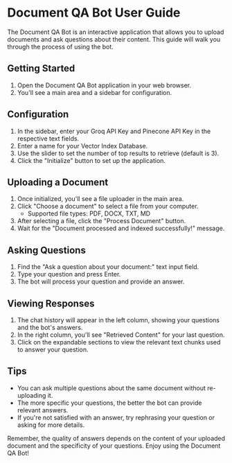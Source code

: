 # Document QA Bot User Guide

The Document QA Bot is an interactive application that allows you to upload documents and ask questions about their content. This guide will walk you through the process of using the bot.

## Getting Started

1. Open the Document QA Bot application in your web browser.
2. You'll see a main area and a sidebar for configuration.

## Configuration

1. In the sidebar, enter your Groq API Key and Pinecone API Key in the respective text fields.
2. Enter a name for your Vector Index Database.
3. Use the slider to set the number of top results to retrieve (default is 3).
4. Click the "Initialize" button to set up the application.

## Uploading a Document

1. Once initialized, you'll see a file uploader in the main area.
2. Click "Choose a document" to select a file from your computer.
   - Supported file types: PDF, DOCX, TXT, MD
3. After selecting a file, click the "Process Document" button.
4. Wait for the "Document processed and indexed successfully!" message.

## Asking Questions

1. Find the "Ask a question about your document:" text input field.
2. Type your question and press Enter.
3. The bot will process your question and provide an answer.

## Viewing Responses

1. The chat history will appear in the left column, showing your questions and the bot's answers.
2. In the right column, you'll see "Retrieved Content" for your last question.
3. Click on the expandable sections to view the relevant text chunks used to answer your question.

## Tips

- You can ask multiple questions about the same document without re-uploading it.
- The more specific your questions, the better the bot can provide relevant answers.
- If you're not satisfied with an answer, try rephrasing your question or asking for more details.

Remember, the quality of answers depends on the content of your uploaded document and the specificity of your questions. Enjoy using the Document QA Bot!
